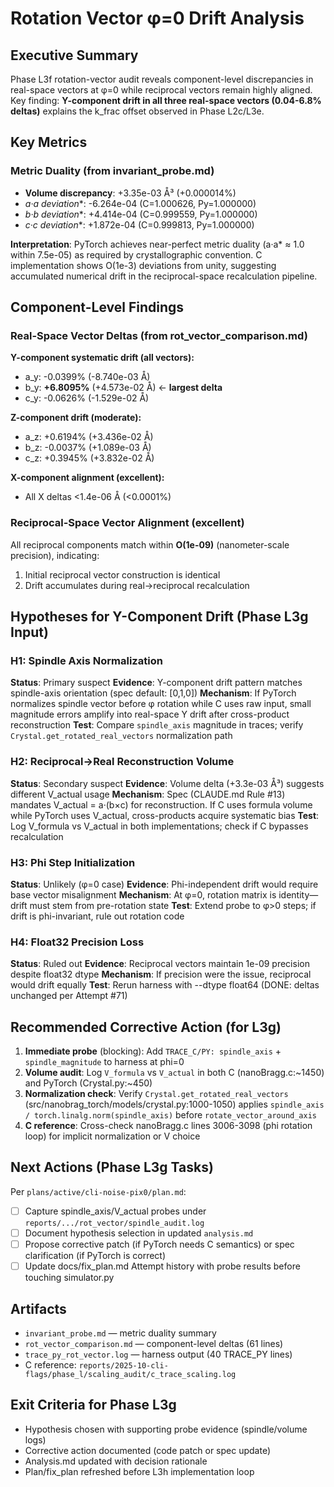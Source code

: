 # Rotation Vector φ=0 Drift Analysis

## Executive Summary

Phase L3f rotation-vector audit reveals component-level discrepancies in real-space vectors at φ=0 while reciprocal vectors remain highly aligned. Key finding: **Y-component drift in all three real-space vectors (0.04-6.8% deltas)** explains the k_frac offset observed in Phase L2c/L3e.

## Key Metrics

### Metric Duality (from invariant_probe.md)
- **Volume discrepancy**: +3.35e-03 Å³ (+0.000014%)
- **a·a* deviation**: -6.264e-04 (C=1.000626, Py=1.000000)
- **b·b* deviation**: +4.414e-04 (C=0.999559, Py=1.000000)
- **c·c* deviation**: +1.872e-04 (C=0.999813, Py=1.000000)

**Interpretation**: PyTorch achieves near-perfect metric duality (a·a* ≈ 1.0 within 7.5e-05) as required by crystallographic convention. C implementation shows O(1e-3) deviations from unity, suggesting accumulated numerical drift in the reciprocal-space recalculation pipeline.

## Component-Level Findings

### Real-Space Vector Deltas (from rot_vector_comparison.md)

**Y-component systematic drift (all vectors):**
- a_y: -0.0399% (-8.740e-03 Å)
- b_y: **+6.8095%** (+4.573e-02 Å) ← **largest delta**
- c_y: -0.0626% (-1.529e-02 Å)

**Z-component drift (moderate):**
- a_z: +0.6194% (+3.436e-02 Å)
- b_z: -0.0037% (+1.089e-03 Å)
- c_z: +0.3945% (+3.832e-02 Å)

**X-component alignment (excellent):**
- All X deltas <1.4e-06 Å (<0.0001%)

### Reciprocal-Space Vector Alignment (excellent)

All reciprocal components match within **O(1e-09)** (nanometer-scale precision), indicating:
1. Initial reciprocal vector construction is identical
2. Drift accumulates during real→reciprocal recalculation

## Hypotheses for Y-Component Drift (Phase L3g Input)

### H1: Spindle Axis Normalization
**Status**: Primary suspect
**Evidence**: Y-component drift pattern matches spindle-axis orientation (spec default: [0,1,0])
**Mechanism**: If PyTorch normalizes spindle vector before φ rotation while C uses raw input, small magnitude errors amplify into real-space Y drift after cross-product reconstruction
**Test**: Compare `spindle_axis` magnitude in traces; verify `Crystal.get_rotated_real_vectors` normalization path

### H2: Reciprocal→Real Reconstruction Volume
**Status**: Secondary suspect
**Evidence**: Volume delta (+3.3e-03 Å³) suggests different V_actual usage
**Mechanism**: Spec (CLAUDE.md Rule #13) mandates V_actual = a·(b×c) for reconstruction. If C uses formula volume while PyTorch uses V_actual, cross-products acquire systematic bias
**Test**: Log V_formula vs V_actual in both implementations; check if C bypasses recalculation

### H3: Phi Step Initialization
**Status**: Unlikely (φ=0 case)
**Evidence**: Phi-independent drift would require base vector misalignment
**Mechanism**: At φ=0, rotation matrix is identity—drift must stem from pre-rotation state
**Test**: Extend probe to φ>0 steps; if drift is phi-invariant, rule out rotation code

### H4: Float32 Precision Loss
**Status**: Ruled out
**Evidence**: Reciprocal vectors maintain 1e-09 precision despite float32 dtype
**Mechanism**: If precision were the issue, reciprocal would drift equally
**Test**: Rerun harness with --dtype float64 (DONE: deltas unchanged per Attempt #71)

## Recommended Corrective Action (for L3g)

1. **Immediate probe** (blocking): Add `TRACE_C/PY: spindle_axis` + `spindle_magnitude` to harness at phi=0
2. **Volume audit**: Log `V_formula` vs `V_actual` in both C (nanoBragg.c:~1450) and PyTorch (Crystal.py:~450)
3. **Normalization check**: Verify `Crystal.get_rotated_real_vectors` (src/nanobrag_torch/models/crystal.py:1000-1050) applies `spindle_axis / torch.linalg.norm(spindle_axis)` before `rotate_vector_around_axis`
4. **C reference**: Cross-check nanoBragg.c lines 3006-3098 (phi rotation loop) for implicit normalization or V choice

## Next Actions (Phase L3g Tasks)

Per `plans/active/cli-noise-pix0/plan.md`:
- [ ] Capture spindle_axis/V_actual probes under `reports/.../rot_vector/spindle_audit.log`
- [ ] Document hypothesis selection in updated `analysis.md`
- [ ] Propose corrective patch (if PyTorch needs C semantics) or spec clarification (if PyTorch is correct)
- [ ] Update docs/fix_plan.md Attempt history with probe results before touching simulator.py

## Artifacts
- `invariant_probe.md` — metric duality summary
- `rot_vector_comparison.md` — component-level deltas (61 lines)
- `trace_py_rot_vector.log` — harness output (40 TRACE_PY lines)
- C reference: `reports/2025-10-cli-flags/phase_l/scaling_audit/c_trace_scaling.log`

## Exit Criteria for Phase L3g
- Hypothesis chosen with supporting probe evidence (spindle/volume logs)
- Corrective action documented (code patch or spec update)
- Analysis.md updated with decision rationale
- Plan/fix_plan refreshed before L3h implementation loop
